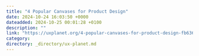 ```yaml
---
title: "4 Popular Canvases for Product Design"
date: 2024-10-24 16:03:50 +0000
dateadded: 2024-10-25 00:01:28 +0100
description: ""
link: "https://uxplanet.org/4-popular-canvases-for-product-design-fb6366c301be?source=rss----819cc2aaeee0---4"
category:
directory: _directory/ux-planet.md
---
```

